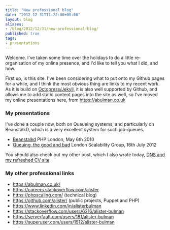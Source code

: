 ```yaml
---
title: "New professional blog"
date: "2012-12-31T11:22:00+00:00"
layout: blog
aliases:
- /blog/2012/12/31/new-professional-blog/
published: true
tags:
- presentations
---
```

Welcome. I've taken some time over the holidays to do a little re-organisation of my online presence, and I'd like to tell you what I did, and how.

First up, is this site. I've been considering what to put onto my Github pages for a while, and I think the most obvious thing are links to my recent work. As it is build on [Octopress/Jekyll](https://octopress.org/),  it is also well supported by Github, and allows me to add static content pages into the site as well, so I've moved my online presentations here, from <https://abulman.co.uk>

### My presentations

I've done a couple now, both on Queueing systems, and particularly on BeanstalkD, which is a very excellent system for such job-queues.

* [Beanstalkd](/presentations/Beanstalkd/) PHP London, May 6th 2010
* [Queuing, the good and bad](/presentations/QueueGoodBad/) London Scalability Group, 16th July 2012

You should also check out my other post, which I also wrote today, [DNS and my refreshed CV site](/blog/2012/12/31/dns-and-my-refreshed-cv-site/)

### My other professional links

* <https://abulman.co.uk/>
* <https://careers.stackoverflow.com/alister>
* <https://phpscaling.com/> (technical blog)
* <https://github.com/alister/> (public projects, Puppet and PHP)
* <https://www.linkedin.com/in/alisterbulman>
* <https://stackoverflow.com/users/6216/alister-bulman>
* <https://serverfault.com/users/181/alister-bulman>
* <https://superuser.com/users/1512/alister-bulman>
